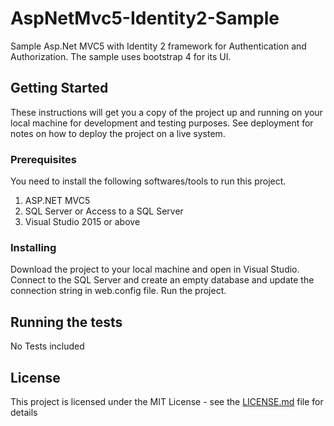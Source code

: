 # AspNetMvc5-Identity2-Sample

Sample Asp.Net MVC5 with Identity 2 framework for Authentication and Authorization. The sample uses bootstrap 4 for its UI.

## Getting Started

These instructions will get you a copy of the project up and running on your local machine for development and testing purposes. See deployment for notes on how to deploy the project on a live system.

### Prerequisites

You need to install the following softwares/tools to run this project.
1. ASP.NET MVC5
2. SQL Server or Access to a SQL Server
3. Visual Studio 2015 or above

### Installing
Download the project to your local machine and open in Visual Studio.
Connect to the SQL Server and create an empty database and update the connection string in web.config file. 
Run the project.

## Running the tests

No Tests included

## License

This project is licensed under the MIT License - see the [LICENSE.md](LICENSE.md) file for details
